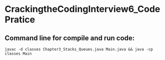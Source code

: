 # CrackingtheCodingInterview6_CodePratice

## Command line for compile and run code:
    javac -d classes Chapter3_Stacks_Queues.java Main.java && java -cp classes Main